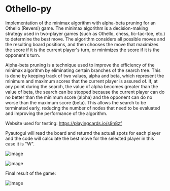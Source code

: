 # Othello-py


Implementation of the minimax algorithm with alpha-beta pruning for an Othello (Reversi) game. 
The minimax algorithm is a decision-making strategy used in two-player games (such as Othello, chess, tic-tac-toe, etc.) to determine the best move. 
The algorithm considers all possible moves and the resulting board positions, and then chooses the move that maximizes the score if it is the current player's turn, 
or minimizes the score if it is the opponent's turn.

Alpha-beta pruning is a technique used to improve the efficiency of the minimax algorithm by eliminating certain branches of the search tree. 
This is done by keeping track of two values, alpha and beta, which represent the minimum and maximum scores that the current player is assured of. 
If, at any point during the search, the value of alpha becomes greater than the value of beta, 
the search can be stopped because the current player can do no better than the minimum score (alpha) and 
the opponent can do no worse than the maximum score (beta). This allows the search to be terminated early, reducing the number of nodes that need to 
be evaluated and improving the performance of the algorithm.

Website used for testing: https://playingcards.io/s9n8zf

Pyautogui will read the board and returnd the actuall spots for each player and the code will calculate the best move for the selected player in this case it is "W".

![image](https://user-images.githubusercontent.com/76017518/210881580-48dffe28-735c-47bd-874a-06aaa7cc88c8.png)


![image](https://user-images.githubusercontent.com/76017518/210290595-2f5301aa-ae10-4b6d-bf5d-dda0aaa3d7fb.png)

Final result of the game:

![image](https://user-images.githubusercontent.com/76017518/210291010-86b31f11-fa92-4f19-9745-267f94cee91b.png)
